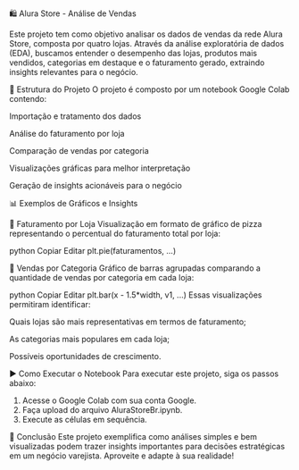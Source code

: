 🛍️ Alura Store - Análise de Vendas

Este projeto tem como objetivo analisar os dados de vendas da rede Alura Store, composta por quatro lojas. Através da análise exploratória de dados (EDA), buscamos entender o desempenho das lojas, produtos mais vendidos, categorias em destaque e o faturamento gerado, extraindo insights relevantes para o negócio.

📁 Estrutura do Projeto
O projeto é composto por um notebook Google Colab contendo:

Importação e tratamento dos dados

Análise do faturamento por loja

Comparação de vendas por categoria

Visualizações gráficas para melhor interpretação

Geração de insights acionáveis para o negócio

📊 Exemplos de Gráficos e Insights

📌 Faturamento por Loja
Visualização em formato de gráfico de pizza representando o percentual do faturamento total por loja:

python
Copiar
Editar
plt.pie(faturamentos, ...)

📌 Vendas por Categoria
Gráfico de barras agrupadas comparando a quantidade de vendas por categoria em cada loja:

python
Copiar
Editar
plt.bar(x - 1.5*width, v1, ...)
Essas visualizações permitiram identificar:

Quais lojas são mais representativas em termos de faturamento;

As categorias mais populares em cada loja;

Possíveis oportunidades de crescimento.

▶️ Como Executar o Notebook
Para executar este projeto, siga os passos abaixo:

1) Acesse o Google Colab com sua conta Google.
2) Faça upload do arquivo AluraStoreBr.ipynb.
3) Execute as células em sequência.

🧠 Conclusão
Este projeto exemplifica como análises simples e bem visualizadas podem trazer insights importantes para decisões estratégicas em um negócio varejista. Aproveite e adapte à sua realidade!
